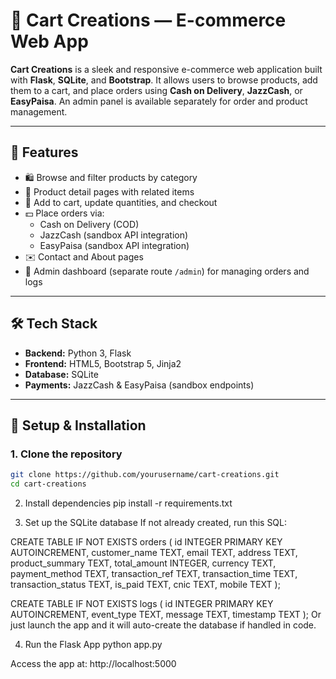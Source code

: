 # 🛒 Cart Creations — E-commerce Web App

**Cart Creations** is a sleek and responsive e-commerce web application built with **Flask**, **SQLite**, and **Bootstrap**. It allows users to browse products, add them to a cart, and place orders using **Cash on Delivery**, **JazzCash**, or **EasyPaisa**. An admin panel is available separately for order and product management.

---

## 🚀 Features

- 🛍️ Browse and filter products by category
- 🔎 Product detail pages with related items
- 🛒 Add to cart, update quantities, and checkout
- 💵 Place orders via:
  - Cash on Delivery (COD)
  - JazzCash (sandbox API integration)
  - EasyPaisa (sandbox API integration)
- ✉️ Contact and About pages
- 🔐 Admin dashboard (separate route `/admin`) for managing orders and logs

---

## 🛠️ Tech Stack

- **Backend:** Python 3, Flask
- **Frontend:** HTML5, Bootstrap 5, Jinja2
- **Database:** SQLite
- **Payments:** JazzCash & EasyPaisa (sandbox endpoints)

---

## 🧪 Setup & Installation

### 1. Clone the repository

```bash
git clone https://github.com/yourusername/cart-creations.git
cd cart-creations
```

2. Install dependencies
pip install -r requirements.txt

3. Set up the SQLite database
If not already created, run this SQL:

CREATE TABLE IF NOT EXISTS orders (
    id INTEGER PRIMARY KEY AUTOINCREMENT,
    customer_name TEXT,
    email TEXT,
    address TEXT,
    product_summary TEXT,
    total_amount INTEGER,
    currency TEXT,
    payment_method TEXT,
    transaction_ref TEXT,
    transaction_time TEXT,
    transaction_status TEXT,
    is_paid TEXT,
    cnic TEXT,
    mobile TEXT
);

CREATE TABLE IF NOT EXISTS logs (
    id INTEGER PRIMARY KEY AUTOINCREMENT,
    event_type TEXT,
    message TEXT,
    timestamp TEXT
);
Or just launch the app and it will auto-create the database if handled in code.

4. Run the Flask App
python app.py

Access the app at: http://localhost:5000
